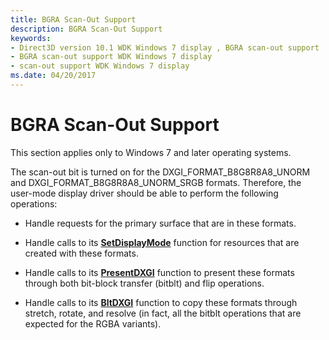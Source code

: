 ```yaml
---
title: BGRA Scan-Out Support
description: BGRA Scan-Out Support
keywords:
- Direct3D version 10.1 WDK Windows 7 display , BGRA scan-out support
- BGRA scan-out support WDK Windows 7 display
- scan-out support WDK Windows 7 display
ms.date: 04/20/2017
---
```


# BGRA Scan-Out Support


This section applies only to Windows 7 and later operating systems.

The scan-out bit is turned on for the DXGI\_FORMAT\_B8G8R8A8\_UNORM and DXGI\_FORMAT\_B8G8R8A8\_UNORM\_SRGB formats. Therefore, the user-mode display driver should be able to perform the following operations:

-   Handle requests for the primary surface that are in these formats.

-   Handle calls to its [**SetDisplayMode**](/windows-hardware/drivers/ddi/d3dumddi/nc-d3dumddi-pfnd3dddi_setdisplaymode) function for resources that are created with these formats.

-   Handle calls to its [**PresentDXGI**](/windows-hardware/drivers/ddi/dxgiddi/ns-dxgiddi-dxgi_ddi_base_functions) function to present these formats through both bit-block transfer (bitblt) and flip operations.

-   Handle calls to its [**BltDXGI**](/windows-hardware/drivers/ddi/dxgiddi/ns-dxgiddi-dxgi_ddi_base_functions) function to copy these formats through stretch, rotate, and resolve (in fact, all the bitblt operations that are expected for the RGBA variants).

 

